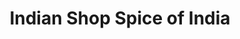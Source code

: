 ---
title: "Indian Shop Spice of India"
url: /stuttgart/indian-shop-spice-of-india/
shop: Lebensmittel
---